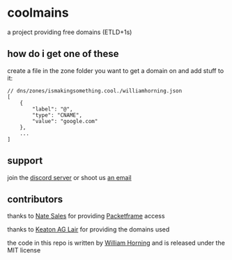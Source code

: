 # coolmains

a project providing free domains (ETLD+1s)

## how do i get one of these

create a file in the zone folder you want to get a domain on and add stuff to it:

```jsonc
// dns/zones/ismakingsomething.cool./williamhorning.json
[
	{
		"label": "@",
		"type": "CNAME",
		"value": "google.com"
	},
	...
]
```

## support

join the [discord server](https://discord.gg/K2nBQa9zv4) or shoot us [an email](mailto:ismakingsomething.cool@outlook.com)

## contributors

thanks to [Nate Sales](https://github.com/natesales) for providing [Packetframe](https://packetframe.com/) access

thanks to [Keaton AG Lair](https://kagl.me/) for providing the domains used

the code in this repo is written by [William Horning](https://williamhorning.dev) and is released under the MIT license
